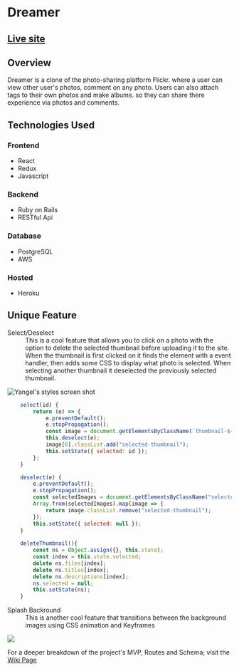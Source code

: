 # Dreamer

## [Live site](http://dreamer-heroku.herokuapp.com/#/)

## Overview
Dreamer is a clone of the photo-sharing platform Flickr. where a user can view other user's photos, comment on any photo.
Users can also attach tags to their own photos and make albums. so they can share there experience via photos and comments.

## Technologies Used
### Frontend
* React
* Redux
* Javascript
### Backend
* Ruby on Rails
* RESTful Api
### Database
* PostgreSQL
* AWS
### Hosted
* Heroku

## Unique Feature
<dl>
  <dt>Select/Deselect<dt/>
  <dd> This is a cool feature that allows you to click on a photo with the option to delete the selected thumbnail before uploading it to the site. When the thumbnail is first clicked on it finds the element with a event handler, then adds some CSS to display what photo is selected. When selecting another thumbnail it deselected the previously selected thumbnail.<dd/>
</dl>


![Yangel's styles screen shot](https://res.cloudinary.com/dijm9qoxa/image/upload/v1622743218/Screen_Recording_2021-06-03_at_1.43.15_PM_nltusc.gif)

```javascript
    select(id) {
        return (e) => {
            e.preventDefault();
            e.stopPropagation();
            const image = document.getElementsByClassName(`thumbnail-${id}`);
            this.deselect(e);
            image[0].classList.add("selected-thumbnail");
            this.setState({ selected: id });
        };
    }

    deselect(e) {
        e.preventDefault();
        e.stopPropagation();
        const selectedImages = document.getElementsByClassName("selected-thumbnail");
        Array.from(selectedImages).map(image => {
            return image.classList.remove("selected-thumbnail");
        });
        this.setState({ selected: null });
    }
    
    deleteThumbnail(){
        const ns = Object.assign({}, this.state);
        const index = this.state.selected;
        delete ns.files[index];
        delete ns.titles[index];
        delete ns.descriptions[index];
        ns.selected = null;
        this.setState(ns);
    }
```

<dl>
  <dt>Splash Backround<dt/>
  <dd> This is another cool feature that transitions between the background images using CSS animation and Keyframes<dd/>
</dl>


<img src="app/assets/images/splash-gif.gif"/>


For a deeper breakdown of the project's MVP, Routes and Schema; visit the [Wiki Page](https://github.com/yangel20/Dreamer/wiki)

